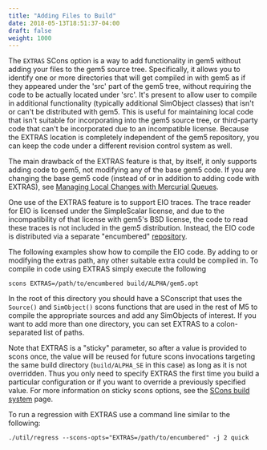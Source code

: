 ```yaml
---
title: "Adding Files to Build"
date: 2018-05-13T18:51:37-04:00
draft: false
weight: 1000
---
```


The `EXTRAS` SCons option is a way to add functionality in gem5 without
adding your files to the gem5 source tree. Specifically, it allows you
to identify one or more directories that will get compiled in with gem5
as if they appeared under the 'src' part of the gem5 tree, without
requiring the code to be actually located under 'src'. It's present to
allow user to compile in additional functionality (typically additional
SimObject classes) that isn't or can't be distributed with gem5. This is
useful for maintaining local code that isn't suitable for incorporating
into the gem5 source tree, or third-party code that can't be
incorporated due to an incompatible license. Because the EXTRAS location
is completely independent of the gem5 repository, you can keep the code
under a different revision control system as well.

The main drawback of the EXTRAS feature is that, by itself, it only
supports adding code to gem5, not modifying any of the base gem5 code.
If you are changing the base gem5 code (instead of or in addition to
adding code with EXTRAS), see [Managing Local Changes with Mercurial
Queues](Managing_Local_Changes_with_Mercurial_Queues "wikilink").

One use of the EXTRAS feature is to support EIO traces. The trace reader
for EIO is licensed under the SimpleScalar license, and due to the
incompatibility of that license with gem5's BSD license, the code to
read these traces is not included in the gem5 distribution. Instead, the
EIO code is distributed via a separate "encumbered"
[repository](repository "wikilink").

The following examples show how to compile the EIO code. By adding to or
modifying the extras path, any other suitable extra could be compiled
in. To compile in code using EXTRAS simply execute the following

`scons EXTRAS=/path/to/encumbered build/ALPHA/gem5.opt`

In the root of this directory you should have a SConscript that uses the
`Source()` and `SimObject()` scons functions that are used in the rest
of M5 to compile the appropriate sources and add any SimObjects of
interest. If you want to add more than one directory, you can set EXTRAS
to a colon-separated list of paths.

Note that EXTRAS is a "sticky" parameter, so after a value is provided
to scons once, the value will be reused for future scons invocations
targeting the same build directory (`build/ALPHA_SE` in this case) as
long as it is not overridden. Thus you only need to specify EXTRAS the
first time you build a particular configuration or if you want to
override a previously specified value. For more information on sticky
scons options, see the [SCons build
system](SCons_build_system "wikilink") page.

To run a regression with EXTRAS use a command line similar to the
following:

`./util/regress --scons-opts="EXTRAS=/path/to/encumbered" -j 2 quick`
